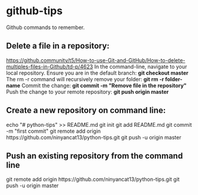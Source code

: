 # github-tips
Github commands to remember.

## Delete a file in a repository:
https://github.community/t5/How-to-use-Git-and-GitHub/How-to-delete-multiples-files-in-Github/td-p/4623
In the command-line, navigate to your local repository.
Ensure you are in the default branch:
<b>git checkout master</b>
The rm -r command will recursively remove your folder:
<b>git rm -r folder-name</b>
Commit the change:
<b>git commit -m "Remove file in the repository"</b>
Push the change to your remote repository:
<b>git push origin master</b>

## Create a new repository on command line:
<Credit goes to: github.com>
echo "# python-tips" >> README.md
git init
git add README.md
git commit -m "first commit"
git remote add origin https://github.com/ninyancat13/python-tips.git
git push -u origin master

## Push an existing repository from the command line
<Credit goes to: github.com>
git remote add origin https://github.com/ninyancat13/python-tips.git
git push -u origin master

